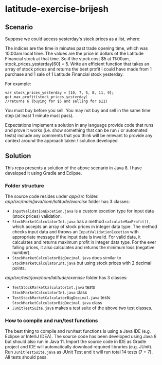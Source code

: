 # latitude-exercise-brijesh

## Scenario
Suppose we could access yesterday's stock prices as a list, where:

The indices are the time in minutes past trade opening time, which was 10:00am local time.
The values are the price in dollars of the Latitude Financial stock at that time.
So if the stock cost $5 at 11:00am, stock_prices_yesterday[60] = 5.
Write an efficient function that takes an array of stock prices and returns the best profit I could have made from 1 purchase and 1 sale of 1 Latitude Financial stock yesterday.

For example:
```
var stock_prices_yesterday = [10, 7, 5, 8, 11, 9];
get_max_profit(stock_prices_yesterday)
//returns 6 (buying for $5 and selling for $11)
```
You must buy before you sell. You may not buy and sell in the same time step (at least 1 minute must pass).

Expectations
implement a solution in any language
provide code that runs and prove it works (i.e. show something that can be run / or automated tests)
include any comments that you think will be relevant to provide any context around the approach taken / solution developed

## Solution
This repo presents a solution of the above scenario in Java 8. I have developed it using Gradle and Eclipse.

### Folder structure
The source code resides under *app/src* folder.
*app/src/main/java/com/latitude/exercise* folder has 3 classes:
- `InputValidationExcetion.java` is a custom excetion type for input data (stock prices) validation.
- `StockMarketCalculatorInt.java` has a method `calculateMaxProfit()`, which accepts an array of stock prices in integer data type. The method checks input data and throws an `InputValidationExcetion` with appropriate message if the input data is invalid. For valid data, it calculates and returns maximum profit in integer data type. For the ever falling prices, it also calculates and returns the minimum loss (negative number).
- `StockMarketCalculatorBigDecimal.java` does similar to `StockMarketCalculatorInt.java` but using stock prices with 2 decimal points.

*app/src/test/java/com/latitude/exercise* folder has 3 classes:
- `TestStockMarketCalculatorInt.java` tests `StockMarketCalculatorInt.java` class
- `TestStockMarketCalculatorBigDecimal.java` tests `StockMarketCalculatorBigDecimal.java` class
- `JunitTestSuite.java` makes a test suite of the above two test classes.

### How to compile and run/test functions
The best thing to compile and run/test functions is using a Java IDE (e.g. Eclipse or IntelliJ IDEA). The source code has been developed using Java 8 but should also run in Java 11. Import the source code in IDE as Gradle project and IDE will automatically download required libraries (e.g. JUnit). Run `JunitTestSuite.java` as JUnit Test and it will run total 14 tests (7 + 7). All tests should pass.

